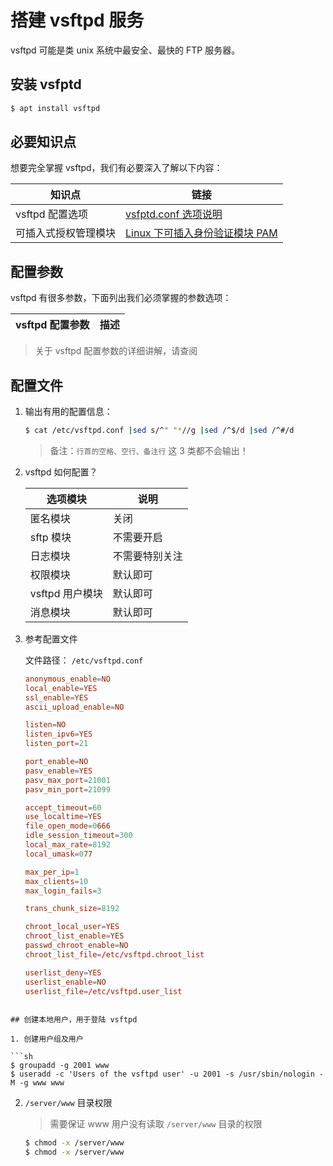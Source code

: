 # 搭建 vsftpd 服务

vsftpd 可能是类 unix 系统中最安全、最快的 FTP 服务器。

## 安装 vsfptd

```sh
$ apt install vsftpd
```

## 必要知识点

想要完全掌握 vsftpd，我们有必要深入了解以下内容：

| 知识点               | 链接                                                            |
| -------------------- | --------------------------------------------------------------- |
| vsftpd 配置选项      | [vsfptd.conf 选项说明](./manual/03-vsftpd.conf选项说明.md)      |
| 可插入式授权管理模块 | [Linux 下可插入身份验证模块 PAM](./06-可插入身份验证模块PAM.md) |

## 配置参数

vsftpd 有很多参数，下面列出我们必须掌握的参数选项：

| vsftpd 配置参数 | 描述 |
| --------------- | ---- |


> 关于 vsftpd 配置参数的详细讲解，请查阅

## 配置文件

1. 输出有用的配置信息：

   ```sh
   $ cat /etc/vsftpd.conf |sed s/^" "*//g |sed /^$/d |sed /^#/d
   ```

   > 备注：`行首的空格、空行、备注行` 这 3 类都不会输出！

2. vsftpd 如何配置？

   | 选项模块        | 说明           |
   | --------------- | -------------- |
   | 匿名模块        | 关闭           |
   | sftp 模块       | 不需要开启     |
   | 日志模块        | 不需要特别关注 |
   | 权限模块        | 默认即可       |
   | vsftpd 用户模块 | 默认即可       |
   | 消息模块        | 默认即可       |

3. 参考配置文件

   文件路径： `/etc/vsftpd.conf`

   ```conf
   anonymous_enable=NO
   local_enable=YES
   ssl_enable=YES
   ascii_upload_enable=NO

   listen=NO
   listen_ipv6=YES
   listen_port=21

   port_enable=NO
   pasv_enable=YES
   pasv_max_port=21001
   pasv_min_port=21099

   accept_timeout=60
   use_localtime=YES
   file_open_mode=0666
   idle_session_timeout=300
   local_max_rate=8192
   local_umask=077

   max_per_ip=1
   max_clients=10
   max_login_fails=3

   trans_chunk_size=8192

   chroot_local_user=YES
   chroot_list_enable=YES
   passwd_chroot_enable=NO
   chroot_list_file=/etc/vsftpd.chroot_list

   userlist_deny=YES
   userlist_enable=NO
   userlist_file=/etc/vsftpd.user_list
   ```

````

## 创建本地用户，用于登陆 vsftpd

1. 创建用户组及用户

```sh
$ groupadd -g 2001 www
$ useradd -c 'Users of the vsftpd user' -u 2001 -s /usr/sbin/nologin -M -g www www
````

2. `/server/www` 目录权限

   > 需要保证 www 用户没有读取 `/server/www` 目录的权限

   ```sh
   $ chmod -x /server/www
   $ chmod -x /server/www
   ```

